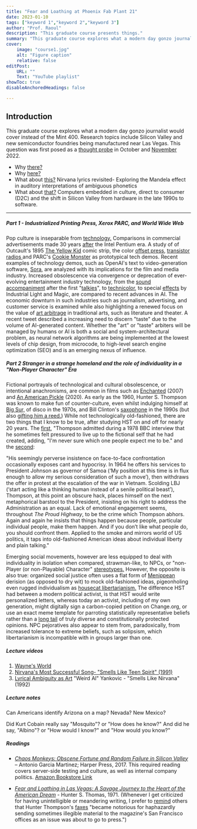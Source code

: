 ```yaml
---
title: "Fear and Loathing at Phoenix Fab Plant 21"
date: 2023-01-10
tags: ["keyword 1","keyword 2","keyword 3"]
author: "Prof. Raoul"
description: "This graduate course presents things." 
summary: "This graduate course explores what a modern day gonzo journalist would cover instead of the Mint 400." 
cover:
    image: "course1.jpg"
    alt: "Figure caption"
    relative: false
editPost:
    URL: ""
    Text: "YouTube playlist"
showToc: true
disableAnchoredHeadings: false

---
```


## Introduction

This graduate course explores what a modern day gonzo journalist would cover instead of the Mint 400. Research topics include Silicon Valley and new semiconductor foundries being manufactured near Las Vegas. This question was first posed as a [thought probe](https://github.com/hatonthecat/Hurl/blob/main/static/Thought%20Probe.pdf) in October and [November](https://github.com/EI2030/Low-power-E-Paper-OS/blob/master/Remaking%20the%20Nokia%206110%20and%20Psion%20Series%203%20on%2022nm%20PDF%20pages%201-19.pdf) 2022.

+ Why [there?](https://upload.wikimedia.org/wikipedia/commons/9/94/231105-1_TSMC_Fab_21_construction.jpg)
+ Why [here?](https://www.tomshardware.com/tech-industry/semiconductors/us-chip-fab-construction-is-among-the-slowest-in-the-world-a-complex-web-of-regulations-is-to-blame-according-to-study)
+ What about [this?](https://www.songfacts.com/lyrics/weird-al-yankovic/smells-like-nirvana) Nirvana lyrics revisited- Exploring the Mandela effect in auditory interpretations of ambiguous phonetics
+ What about [that?](https://github.com/hatonthecat/Hurl/blob/main/content/courses/course1/Malone.pdf) Computers embedded in culture, direct to consumer (D2C) and the shift in Silicon Valley from hardware in the late 1990s to software.

---

##### Part 1 - Industrialized Printing Press, Xerox PARC, and World Wide Web 

Pop culture is inseparable from [technology.](https://www.rfcafe.com/miscellany/cool-videos/intel-our-rock-stars.htm) Comparisons in commercial advertisements made 30 years [after](https://www.youtube.com/watch?v=ibFwc4bHtFc) the Intel Pentium era. A study of of Outcault's 1895 [The Yellow Kid](https://www.tcj.com/outcault-goddard-the-comics-and-the-yellow-kid/) comic strip, the color [offset press](https://en.wikipedia.org/wiki/Offset_printing),  [transistor radios ](https://www.nutsvolts.com/magazine/article/the_transistor_radio) and PARC's [Cookie Monster](https://newsteve.substack.com/p/most-ideas-come-from-previous-ideas) as prototypical tech demos. Recent examples of technology demos, such as OpenAI's text to video-generation software, [Sora](https://www.theguardian.com/technology/2024/feb/23/tyler-perry-halts-800m-studio-expansion-after-being-shocked-by-ai), are analyzed with its implications for the film and media industry. Increased obsolescence via convergence or deprecation of ever-evolving entertainment industry technology, from the [sound accompaniment](https://en.wikipedia.org/wiki/Silent_film#Live_music_and_other_sound_accompaniment) after the first "[talkies](https://en.wikipedia.org/wiki/Sound_film)", to [technicolor](https://en.wikipedia.org/wiki/Technicolor), to special [effects](https://en.wikipedia.org/wiki/Industrial_Light_%26_Magic) by Industrial Light and Magic, are compared to recent advances in AI. The economic downturn in such industries such as journalism, advertising, and customer service is examined while also highlighting a renewed focus on the value of [art arbitrage](https://www.townandcountrymag.com/leisure/arts-and-culture/a15925909/technology-the-future-of-art-good-taste/) in traditional arts, such as literature and theater. A recent tweet described a increasing need to discern "taste" due to the volume of AI-generated content. Whether the "art" or "taste" arbiters will be managed by humans or AI is both a social and system-architectural problem, as neural network algorithms are being implemented at the lowest levels of chip design, from microcode, to high-level search engine optimization (SEO) and is an emerging nexus of influence.  

##### Part 2 Stranger in a strange homeland and the role of individuality in a "Non-Player Character" Era

Fictional portrayals of technological and cultural obsolescence, or intentional anachronisms, are common in films such as [Enchanted](https://en.wikipedia.org/wiki/Enchanted_(film)) (2007) and [An American Pickle](https://en.wikipedia.org/wiki/An_American_Pickle) (2020). As early as the 1960, Hunter S. Thompson was known to make fun of counter-culture, even whilst indulging himself at [Big Sur,](https://www.beatdom.com/hunter-s-thompson-gonzo-frontiersman/) of disco in the 1970s, and Bill Clinton's [saxophone](https://www.theatlantic.com/magazine/archive/2001/02/was-clinton-cool/302110/) in the 1990s (but also [gifting him a reed.](https://birdinflight.com/en/inspiration/project/20220203-chloe-sells-hot-damn.html)) While not technologically old-fashioned, there are two things that I know to be true, after studying HST on and off for nearly 20 years. The [first,](https://en.wikipedia.org/wiki/Hunter_S._Thompson#Persona) "Thompson admitted during a 1978 BBC interview that he sometimes felt pressured to live up to the fictional self that he had created, adding, "I'm never sure which one people expect me to be." and the [second](https://www.lrb.co.uk/the-paper/v20/n20/hari-kunzru/the-first-person-steroid-enhanced): 

"His seemingly perverse insistence on face-to-face confrontation occasionally exposes cant and hypocrisy. In 1964 he offers his services to President Johnson as governor of Samoa (‘My position at this time is in flux enough to allow my serious consideration of such a move’), then withdraws the offer in protest at the escalation of the war in Vietnam. Scolding LBJ (‘start acting like a thinking human instead of a senile political beast’), Thompson, at this point an obscure hack, places himself on the next metaphorical barstool to the President, insisting on his right to address the Administration as an equal. Lack of emotional engagement seems, throughout _The Proud Highway_, to be the crime which Thompson abhors. Again and again he insists that things happen because people, particular individual people, make them happen. And if you don’t like what people do, you should confront them. Applied to the smoke and mirrors world of US politics, it taps into old-fashioned American ideas about individual liberty and plain talking."

Emerging social movements, however are less equipped to deal with individuality in isolation when compared, strawman-like, to NPCs, or "non-Player (or non-Playable) Character" [stereotypes.](https://kotaku.com/how-the-npc-meme-tries-to-dehumanize-sjws-1829552261) However, the opposite is also true: organized social justice often uses a flat form of [Menippean](https://en.wikipedia.org/wiki/Menippean_satire) derision (as opposed to dry wit) to mock old-fashioned ideas, pigeonholing even rugged individualism as [housecat libertarianism.](https://www.youtube.com/watch?v=0zxi0xSBOaQ) The difference HST had between a modern political activist, is that HST would write personalized letters, whereas today an activist, including of my own generation, might digitally sign a carbon-copied petition on Change.org, or use an exact meme template for parroting statistically representative beliefs rather than a [long tail](https://en.wikipedia.org/wiki/Long_tail) of truly diverse and constitutionally protected opinions. NPC pejoratives also appear to stem from, paradoxically, from increased tolerance to extreme beliefs, such as solipsism, which libertarianism is incompatible with in groups larger than one.   


##### Lecture videos

1. [Wayne's World](https://github.com/hatonthecat/Hurl/blob/main/static/picture.gif)
2. [Nirvana's Most Successful Song- "Smells Like Teen Spirit" (1991)](https://www.youtube.com/watch?v=NLNjKYMJrpc) 
3. [Lyrical Ambiguity as Art](https://www.youtube.com/watch?v=FklUAoZ6KxY0) "Weird Al" Yankovic - "Smells Like Nirvana" (1992)


##### Lecture notes

Can Americans identify Arizona on a map? Nevada? New Mexico?

Did Kurt Cobain really say "Mosquito"? or "How does he know?" And did he say, "Albino"? or "How would I know?" and "How would you know?"

##### Readings

+ [_Chaos Monkeys: Obscene Fortune and Random Failure in Silicon Valley_](https://github.com/hatonthecat/Hurl/blob/main/static/picture.jpg) – Antonio Garcia Martinez; Harper Press, 2017. This required reading covers server-side testing and culture, as well as internal company politics. [Amazon Bookstore Link](https://www.amazon.com/gp/customer-reviews/R11ZXC3WMQ2J0T/ref=cm_cr_arp_d_rvw_ttl?ie=UTF8&ASIN=0062669796)

+ [_Fear and Loathing in Las Vegas: A Savage Journey to the Heart of the American Dream_](https://en.wikipedia.org/wiki/Fear_and_Loathing_in_Las_Vegas) - Hunter S. Thomas, 1971. (Whenever I get criticized for having unintelligible or meandering writing, I prefer to [remind](https://en.wikipedia.org/wiki/Hunter_S._Thompson#Writing_style) others that Hunter Thompson's [faxes](https://www.youtube.com/watch?v=KMXNwijhUq4) "became notorious for haphazardly sending sometimes illegible material to the magazine's San Francisco offices as an issue was about to go to press.")
